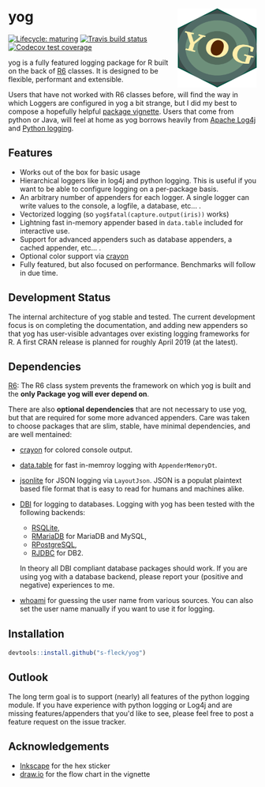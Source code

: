 # yog <img src="man/figures/yog-logo-plain.svg" align="right" width=160 height=160/>

[![Lifecycle: maturing](https://img.shields.io/badge/lifecycle-maturing-blue.svg)](https://www.tidyverse.org/lifecycle/#maturing)
[![Travis build status](https://travis-ci.org/s-fleck/yog.svg?branch=master)](https://travis-ci.org/s-fleck/yog)
[![Codecov test coverage](https://codecov.io/gh/s-fleck/yog/branch/master/graph/badge.svg)](https://codecov.io/gh/s-fleck/yog?branch=master)

yog is a fully featured logging package for R built on the back 
of [R6](https://github.com/r-lib/R6) classes. It is designed to be flexible,
performant and extensible. 

Users that have not worked with R6 classes before, will find the way in which
Loggers are configured in yog a bit strange, but I did my best to compose a 
hopefully helpful [package vignette](http://rpubs.com/hoelk/448497). 
Users that come from python or Java, will feel at home as yog borrows heavily 
from [Apache Log4j](https://logging.apache.org/log4j/2.x/) and
[Python logging](https://docs.python.org/3/library/logging.html). 


## Features

* Works out of the box for basic usage
* Hierarchical loggers like in log4j and python logging. This is useful if you
  want to be able to configure logging on a per-package basis.
* An arbitrary number of appenders for each logger. A single logger can write
  values to the console, a logfile, a database, etc... .
* Vectorized logging (so `yog$fatal(capture.output(iris))` works)
* Lightning fast in-memory appender based in `data.table` included for 
  interactive use.
* Support for advanced appenders such as database appenders, a cached appender,
  etc... .
* Optional color support via [crayon](https://github.com/r-lib/crayon)
* Fully featured, but also focused on performance. Benchmarks will follow in
  due time.


## Development Status

The internal architecture of yog stable and tested. The current development 
focus is on completing the documentation, and adding new appenders so that
yog has user-visible advantages over existing logging frameworks for R.
A first CRAN release is planned for roughly April 2019 (at the latest).


## Dependencies

[R6](https://github.com/r-lib/R6): The R6 class system prevents the framework
on which yog is built and the **only Package yog will ever depend on**.

There are also **optional dependencies** that are not necessary to use yog, but
that are required for some more advanced appenders. Care was taken to choose 
packages that are slim, stable, have minimal dependencies, and are well 
mentained:

  * [crayon](https://github.com/r-lib/crayon) for colored console output.
  * [data.table](https://github.com/Rdatatable/) for fast in-memroy logging
    with `AppenderMemoryDt`. 
  * [jsonlite](https://github.com/jeroen/jsonlite) for JSON logging via 
    `LayoutJson`. JSON is a populat plaintext based file format that is easy to 
    read for humans and machines alike.
  * [DBI](https://github.com/r-dbi/DBI) for logging to databases. Logging with
    yog has been tested with the following backends: 
    - [RSQLite](https://github.com/r-dbi/RSQLite), 
    - [RMariaDB](https://cran.r-project.org/web/packages/RMySQL/index.html) for MariaDB and MySQL,
    - [RPostgreSQL](https://cran.r-project.org/web/packages/RPostgreSQL/index.html),
    - [RJDBC](https://github.com/s-u/RJDBC) for DB2. 
    
    In theory all DBI compliant database packages should work. If you
    are using yog with a database backend, please report your (positive and
    negative) experiences to me.
  * [whoami](https://github.com/r-lib/whoami/blob/master/DESCRIPTION) for 
    guessing the user name from various sources. You can also set the user name 
    manually if you want to use it for logging.
    

## Installation

``` r
devtools::install.github("s-fleck/yog")
```

## Outlook

The long term goal is to support (nearly) all features of the python logging
module. If you have experience with python logging or Log4j and are missing
features/appenders that you'd like to see, please feel free to post a feature 
request on the issue tracker.


## Acknowledgements

* [Inkscape](https://inkscape.org/) for the hex sticker
* [draw.io](https://draw.io/) for the flow chart in the vignette
